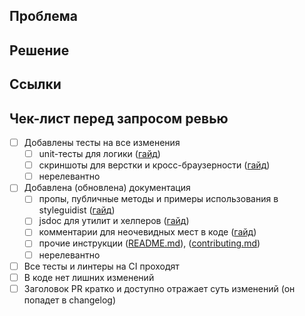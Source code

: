 <!--

Привет! Спасибо за твой вклад в проект!

Пожалуйста, опиши свой PR по шаблону ниже. Это важно, потому что подробное описание ускоряет ревью и служит хорошей документацией к изменениям.

Подробную информацию для контрибьютеров можно найти в специальном [гайде](https://github.com/skbkontur/retail-ui/blob/master/contributing.md).

-->

## Проблема

<!-- Подробно опиши решаемую проблему. -->

## Решение

<!-- В деталях опиши предлагаемые изменения, мотивацию принятых решений и все неочевидные моменты. -->

## Ссылки

<!-- Укажи ссылки на связанные issue/тикеты/обсуждения. Используй ключевые слова fix, close или resolve перед номером issue для его автоматического закрытия после принятия PR. -->

## Чек-лист перед запросом ревью

<!-- Перед запросом ревью, пожалуйста, убедись, что все релевантные пункты из чек-листа ниже выполнены. Отметь их в чекбоксах. Если с каким-то из них возникли сложности — укажи это. -->

- [ ] Добавлены тесты на все изменения
  - [ ] unit-тесты для логики ([гайд](https://github.com/skbkontur/retail-ui/blob/master/contributing.md#unit-тесты))
  - [ ] скриншоты для верстки и кросс-браузерности ([гайд](https://github.com/skbkontur/retail-ui/blob/master/contributing.md#скриншотные-тесты))
  - [ ] нерелевантно
- [ ] Добавлена (обновлена) документация
  - [ ] пропы, публичные методы и примеры использования в styleguidist ([гайд](https://github.com/skbkontur/retail-ui/blob/master/contributing.md#styleguidist))
  - [ ] jsdoc для утилит и хелперов ([гайд](https://github.com/skbkontur/retail-ui/blob/master/contributing.md#jsdoc))
  - [ ] комментарии для неочевидных мест в коде ([гайд](https://github.com/skbkontur/retail-ui/blob/master/contributing.md#комментарии-в-коде))
  - [ ] прочие инструкции ([README.md](https://github.com/skbkontur/retail-ui/blob/master/packages/react-ui/README.md)), ([contributing.md](https://github.com/skbkontur/retail-ui/blob/master/contributing.md))
  - [ ] нерелевантно
- [ ] Все тесты и линтеры на CI проходят
- [ ] В коде нет лишних изменений
- [ ] Заголовок PR кратко и доступно отражает суть изменений (он попадет в changelog)
